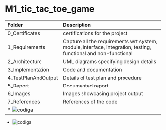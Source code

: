 # M1_tic_tac_toe_game

| Folder              | Description                                                                                                     |
| :------------------ | :-------------------------------------------------------------------------------------------------------------- |
| 0_Certificates      |  certifications for the project                                                                      |
| 1_Requirements      | Capture all the requirements wrt system, module, interface, integration, testing, functional and non-functional |
| 2_Architecture      | UML diagrams specifying design details                                                                         |
| 3_Implementation    | Code and documentation                                                                                          |
| 4_TestPlanAndOutput | Details of test plan and procedure                                                                             |
| 5_Report            | Documented report                                                                                               |
| 6_Images            | Images showcasing project output                                                                   |
| 7_References        | References of the code                                                                               |
* ![codiga]( https://api.codiga.io/project/31232/score/svg)                                                                  |
* ![codiga]( https://api.codiga.io/project/31232/status/svg)

